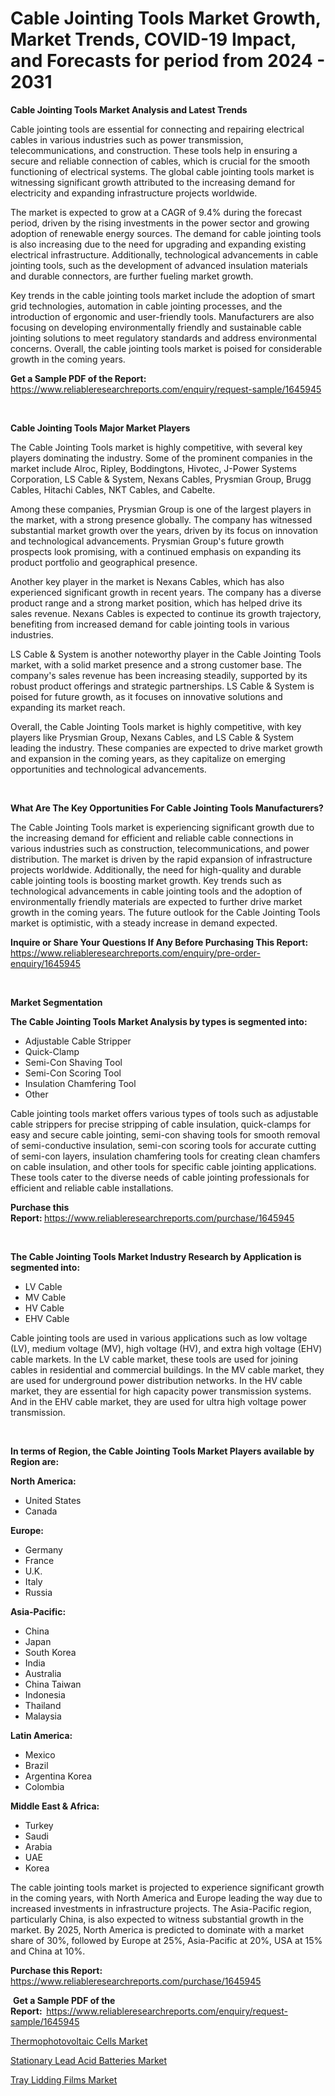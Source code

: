 <p><h1>Cable Jointing Tools Market Growth, Market Trends, COVID-19 Impact, and Forecasts for period from 2024 - 2031</h1></p><p><strong>Cable Jointing Tools Market Analysis and Latest Trends</strong></p>
<p><p>Cable jointing tools are essential for connecting and repairing electrical cables in various industries such as power transmission, telecommunications, and construction. These tools help in ensuring a secure and reliable connection of cables, which is crucial for the smooth functioning of electrical systems. The global cable jointing tools market is witnessing significant growth attributed to the increasing demand for electricity and expanding infrastructure projects worldwide.</p><p>The market is expected to grow at a CAGR of 9.4% during the forecast period, driven by the rising investments in the power sector and growing adoption of renewable energy sources. The demand for cable jointing tools is also increasing due to the need for upgrading and expanding existing electrical infrastructure. Additionally, technological advancements in cable jointing tools, such as the development of advanced insulation materials and durable connectors, are further fueling market growth.</p><p>Key trends in the cable jointing tools market include the adoption of smart grid technologies, automation in cable jointing processes, and the introduction of ergonomic and user-friendly tools. Manufacturers are also focusing on developing environmentally friendly and sustainable cable jointing solutions to meet regulatory standards and address environmental concerns. Overall, the cable jointing tools market is poised for considerable growth in the coming years.</p></p>
<p><strong>Get a Sample PDF of the Report:&nbsp;</strong> <a href="https://www.reliableresearchreports.com/enquiry/request-sample/1645945">https://www.reliableresearchreports.com/enquiry/request-sample/1645945</a></p>
<p>&nbsp;</p>
<p><strong>Cable Jointing Tools Major Market Players</strong></p>
<p><p>The Cable Jointing Tools market is highly competitive, with several key players dominating the industry. Some of the prominent companies in the market include Alroc, Ripley, Boddingtons, Hivotec, J-Power Systems Corporation, LS Cable & System, Nexans Cables, Prysmian Group, Brugg Cables, Hitachi Cables, NKT Cables, and Cabelte.</p><p>Among these companies, Prysmian Group is one of the largest players in the market, with a strong presence globally. The company has witnessed substantial market growth over the years, driven by its focus on innovation and technological advancements. Prysmian Group's future growth prospects look promising, with a continued emphasis on expanding its product portfolio and geographical presence.</p><p>Another key player in the market is Nexans Cables, which has also experienced significant growth in recent years. The company has a diverse product range and a strong market position, which has helped drive its sales revenue. Nexans Cables is expected to continue its growth trajectory, benefiting from increased demand for cable jointing tools in various industries.</p><p>LS Cable & System is another noteworthy player in the Cable Jointing Tools market, with a solid market presence and a strong customer base. The company's sales revenue has been increasing steadily, supported by its robust product offerings and strategic partnerships. LS Cable & System is poised for future growth, as it focuses on innovative solutions and expanding its market reach.</p><p>Overall, the Cable Jointing Tools market is highly competitive, with key players like Prysmian Group, Nexans Cables, and LS Cable & System leading the industry. These companies are expected to drive market growth and expansion in the coming years, as they capitalize on emerging opportunities and technological advancements.</p></p>
<p>&nbsp;</p>
<p><strong>What Are The Key Opportunities For Cable Jointing Tools Manufacturers?</strong></p>
<p><p>The Cable Jointing Tools market is experiencing significant growth due to the increasing demand for efficient and reliable cable connections in various industries such as construction, telecommunications, and power distribution. The market is driven by the rapid expansion of infrastructure projects worldwide. Additionally, the need for high-quality and durable cable jointing tools is boosting market growth. Key trends such as technological advancements in cable jointing tools and the adoption of environmentally friendly materials are expected to further drive market growth in the coming years. The future outlook for the Cable Jointing Tools market is optimistic, with a steady increase in demand expected.</p></p>
<p><strong>Inquire or Share Your Questions If Any Before Purchasing This Report:</strong> <a href="https://www.reliableresearchreports.com/enquiry/pre-order-enquiry/1645945">https://www.reliableresearchreports.com/enquiry/pre-order-enquiry/1645945</a></p>
<p>&nbsp;</p>
<p><strong>Market Segmentation</strong></p>
<p><strong>The Cable Jointing Tools Market Analysis by types is segmented into:</strong></p>
<p><ul><li>Adjustable Cable Stripper</li><li>Quick-Clamp</li><li>Semi-Con Shaving Tool</li><li>Semi-Con Scoring Tool</li><li>Insulation Chamfering Tool</li><li>Other</li></ul></p>
<p><p>Cable jointing tools market offers various types of tools such as adjustable cable strippers for precise stripping of cable insulation, quick-clamps for easy and secure cable jointing, semi-con shaving tools for smooth removal of semi-conductive insulation, semi-con scoring tools for accurate cutting of semi-con layers, insulation chamfering tools for creating clean chamfers on cable insulation, and other tools for specific cable jointing applications. These tools cater to the diverse needs of cable jointing professionals for efficient and reliable cable installations.</p></p>
<p><strong>Purchase this Report:&nbsp;</strong><a href="https://www.reliableresearchreports.com/purchase/1645945">https://www.reliableresearchreports.com/purchase/1645945</a></p>
<p>&nbsp;</p>
<p><strong>The Cable Jointing Tools Market Industry Research by Application is segmented into:</strong></p>
<p><ul><li>LV Cable</li><li>MV Cable</li><li>HV Cable</li><li>EHV Cable</li></ul></p>
<p><p>Cable jointing tools are used in various applications such as low voltage (LV), medium voltage (MV), high voltage (HV), and extra high voltage (EHV) cable markets. In the LV cable market, these tools are used for joining cables in residential and commercial buildings. In the MV cable market, they are used for underground power distribution networks. In the HV cable market, they are essential for high capacity power transmission systems. And in the EHV cable market, they are used for ultra high voltage power transmission.</p></p>
<p>&nbsp;</p>
<p><strong>In terms of Region, the Cable Jointing Tools Market Players available by Region are:</strong></p>
<p>
    <p> <strong> North America: </strong>
        <ul>
            <li>United States</li>
            <li>Canada</li>
        </ul>
        </p> 
    <p> <strong> Europe: </strong>
        <ul>
            <li>Germany</li>
            <li>France</li>
            <li>U.K.</li>
            <li>Italy</li>
            <li>Russia</li>
        </ul>
        </p> 
    <p> <strong> Asia-Pacific: </strong>
        <ul>
            <li>China</li>
            <li>Japan</li>
            <li>South Korea</li>
            <li>India</li>
            <li>Australia</li>
            <li>China Taiwan</li>
            <li>Indonesia</li>
            <li>Thailand</li>
            <li>Malaysia</li>
        </ul>
        </p> 
    <p> <strong> Latin America: </strong>
        <ul>
            <li>Mexico</li>
            <li>Brazil</li>
            <li>Argentina Korea</li>
            <li>Colombia</li>
        </ul>
        </p> 
    <p> <strong> Middle East & Africa: </strong>
        <ul>
            <li>Turkey</li>
            <li>Saudi</li>
            <li>Arabia</li>
            <li>UAE</li>
            <li>Korea</li>
        </ul>
    </p>
    </p>
<p><p>The cable jointing tools market is projected to experience significant growth in the coming years, with North America and Europe leading the way due to increased investments in infrastructure projects. The Asia-Pacific region, particularly China, is also expected to witness substantial growth in the market. By 2025, North America is predicted to dominate with a market share of 30%, followed by Europe at 25%, Asia-Pacific at 20%, USA at 15% and China at 10%.</p></p>
<p><strong>Purchase this Report: </strong><a href="https://www.reliableresearchreports.com/purchase/1645945">https://www.reliableresearchreports.com/purchase/1645945</a></p>
<p>&nbsp;<strong>Get a Sample PDF of the Report:&nbsp;&nbsp;</strong><a href="https://www.reliableresearchreports.com/enquiry/request-sample/1645945">https://www.reliableresearchreports.com/enquiry/request-sample/1645945</a></p>
<p><strong></strong></p>
<p><p><a href="https://github.com/jj19131/Market-Research-Report-List-2/blob/main/thermophotovoltaic-cells-market.md">Thermophotovoltaic Cells Market</a></p><p><a href="https://github.com/jodemen/Market-Research-Report-List-2/blob/main/stationary-lead-acid-batteries-market.md">Stationary Lead Acid Batteries Market</a></p><p><a href="https://five-trouble-98a.notion.site/Global-Tray-Lidding-Films-Market-Size-and-Market-Trends-Insights-and-Projections-from-2024-to-2031-09a5bfd1061143ebaa06409bb8519147">Tray Lidding Films Market</a></p></p>